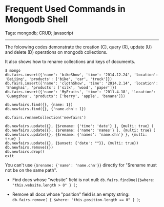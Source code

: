 # Frequent Used Commands in Mongodb Shell
Tags: mongodb; CRUD; javascript

------

The foloowing codes demonstrate the creation (C), query (R), update (U) and delete (D) operations on mongodb collections. 

It also shows how to rename collections and keys of documents.

    $ mongo
    db.fairs.insert({'name': 'bikeShow', 'time': '2014.12.24', 'location': 'Beijing', 'products': ['bike', 'car', 'truck']})
    db.fairs.insert({'name': 'clothShow', 'time': '2014.2.14', 'location': 'Shanghai', 'products': ['silk', 'wood', 'paper']})
    db.fairs.insert({'name': 'MyFruits', 'time': '2011.4.18', 'location': 'Guangzhou', 'products': ['berry', 'apple', 'banana']})

    db.newfairs.find({}, {name: 1})
    db.newfairs.find({}, {'name.chn': 1})

    db.fairs.renameCollection('newfairs')

    db.newfairs.update({}, {$rename: {'time': 'date'} }, {multi: true} )
    db.newfairs.update({}, {$rename: {'name': 'names'} }, {multi: true} )
    db.newfairs.update({}, {$rename: {'names': 'name.chn'} }, {multi: true} )
    db.newfairs.update({}, {$unset: {'date': ""}}, {multi: true})
    db.newfairs.remove({})
    db.newfairs.drop()
    exit

You can't use `{$rename: {'name': 'name.chn'}}` directly for "$rename must not be on the same path".

* Find docs whose "website" field is not null: `db.fairs.findOne({$where: "this.website.length > 0" } )`;

* Remove all docs whose "position" field is an empty string: `db.fairs.remove( { $where: "this.position.length == 0" } )`;
